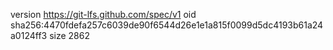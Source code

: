 version https://git-lfs.github.com/spec/v1
oid sha256:4470fdefa257c6039de90f6544d26e1e1a815f0099d5dc4193b61a24a0124ff3
size 2862
